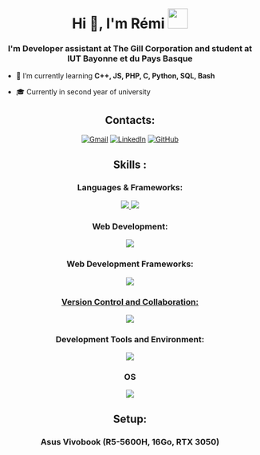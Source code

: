 <h1 align="center">Hi 👋, I'm Rémi <img width="40" height="40" src="https://emoji.gg/assets/emoji/8111-shinycharizard.gif"></h1>
<h3 align="center">I'm Developer assistant at The Gill Corporation and student at IUT Bayonne et du Pays Basque</h3>

-  📖 I’m currently learning **C++, JS, PHP, C, Python, SQL, Bash**

-  🎓 Currently in second year of university

<h2 align="center">Contacts:</h2>
<div align="center">
  
[![Gmail](https://img.shields.io/badge/Gmail-D14836?style=for-the-badge&logo=gmail&logoColor=white)](mailto:rgentil@iutbayonne.univ-pau.fr)
[![LinkedIn](https://img.shields.io/badge/LinkedIn-0077B5?style=for-the-badge&logo=linkedin&logoColor=white)](https://www.linkedin.com/in/remi-gentil/)
[![GitHub](https://img.shields.io/badge/GitHub-181717?style=for-the-badge&logo=github&logoColor=white)](https://github.com/remi-gntl/)

</div>

<h2 align="center">Skills :</h2>
<h3 align="center">Languages & Frameworks:</h3>
<p align="center">
  <a href="https://skillicons.dev">
    <img src="https://skillicons.dev/icons?i=cpp,bash,html,js,php" />
    <img src="https://skillicons.dev/icons?i=py,qt,mysql,powershell&theme=dark" />
  </a>
</p>
<h3 align="center">Web Development:</h3>
<p align="center">
  <a href="https://skillicons.dev">
    <img src="https://skillicons.dev/icons?i=css,html,js,mysql,php" />
  </a>
<h3 align="center">Web Development Frameworks:</h3>
<p align="center">
  <a href="https://skillicons.dev">
    <img src="https://skillicons.dev/icons?i=flask,react" />


<h3 align="center">Version Control and Collaboration:</h3>
<p align="center">
  <a href="https://skillicons.dev">
    <img src="https://skillicons.dev/icons?i=git,github" />
  </a>
</p>

<h3 align="center">Development Tools and Environment:</h3>
<p align="center">
  <a href="https://skillicons.dev">
    <img src="https://skillicons.dev/icons?i=vscode,qt" />
  </a>
</p>

<h3 align="center">OS</h3>
<p align="center">
  <a href="https://skillicons.dev">
    <img src="https://skillicons.dev/icons?i=linux,powershell&theme=dark" />
  </a>
</p>

<h2 align="center">Setup:</h2>
<h3 align="center">Asus Vivobook (R5-5600H, 16Go, RTX 3050)</h3>

